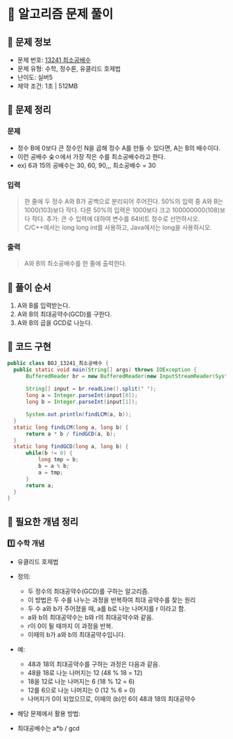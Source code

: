 # 📝 알고리즘 문제 풀이
## 🔹 문제 정보
  * 문제 번호: [13241 최소공배수](https://www.acmicpc.net/problem/13241)
  * 문제 유형: 수학, 정수론, 유클리드 호제법
  * 난이도: 실버5
  * 제약 조건: 1초 | 512MB

## 🔹 문제 정리
### 문제
  * 정수 B에 0보다 큰 정수인 N을 곱해 정수 A를 만들 수 있다면, A는 B의 배수이다.
  * 이런 공배수 숮ㅇ에서 가장 작은 수를 최소공배수라고 한다.
  * ex) 6과 15의 공배수는 30, 60, 90,,, 최소공배수 = 30
### 입력
  > 한 줄에 두 정수 A와 B가 공백으로 분리되어 주어진다. 
  > 50%의 입력 중 A와 B는 1000(103)보다 작다. 다른 50%의 입력은 1000보다 크고 100000000(108)보다 작다. 
  > 추가: 큰 수 입력에 대하여 변수를 64비트 정수로 선언하시오. C/C++에서는 long long int를 사용하고, Java에서는 long을 사용하시오.
### 출력
  > A와 B의 최소공배수를 한 줄에 출력한다.

## 🔹 풀이 순서
1. A와 B를 입력받는다.
2. A와 B의 최대공약수(GCD)를 구한다.
3. A와 B의 곱을 GCD로 나눈다.

## 🔹 코드 구현
```java
public class BOJ_13241_최소공배수 {
  public static void main(String[] args) throws IOException {
      BufferedReader br = new BufferedReader(new InputStreamReader(System.in));
      
      String[] input = br.readLine().split(" ");
      long a = Integer.parseInt(input[0]);
      long b = Integer.parseInt(input[1]);

      System.out.println(findLCM(a, b));
  }
  static long findLCM(long a, long b) {
      return a * b / findGCD(a, b);
  }
  static long findGCD(long a, long b) {
      while(b != 0) {
          long tmp = b;
          b = a % b;
          a = tmp;
      }
      return a;
  }
}

```
## 🔹 필요한 개념 정리
### 1️⃣ 수학 개념
* 유클리드 호제법
* 정의: 
  * 두 정수의 최대공약수(GCD)를 구하는 알고리즘. 
  * 이 방법은 두 수를 나누는 과정을 반복하여 최대 공약수를 찾는 원리
  * 두 수 a와 b가 주어졌을 때, a를 b로 나눈 나머지를 r 이라고 함.
  * a와 b의 최대공약수는 b와 r의 최대공약수와 같음.
  * r이 0이 될 때까지 이 과정을 반복.
  * 이때의 b가 a와 b의 최대공약수입니다.

* 예:
  * 48과 18의 최대공약수를 구하는 과정은 다음과 같음.
  * 48을 18로 나눈 나머지는  12 (48 % 18 = 12)
  * 18을 12로 나눈 나머지는  6  (18 % 12 = 6)
  * 12를 6으로 나눈 나머지는 0  (12 % 6 = 0)
  * 나머지가 0이 되었으므로, 이때의 (b)인 6이 48과 18의 최대공약수

* 해당 문제에서 활용 방법:
* 최대공배수는 a*b / gcd